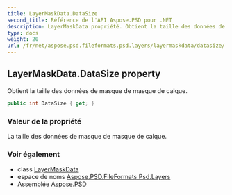 ```yaml
---
title: LayerMaskData.DataSize
second_title: Référence de l'API Aspose.PSD pour .NET
description: LayerMaskData propriété. Obtient la taille des données de masque de masque de calque.
type: docs
weight: 20
url: /fr/net/aspose.psd.fileformats.psd.layers/layermaskdata/datasize/
---
```

## LayerMaskData.DataSize property

Obtient la taille des données de masque de masque de calque.

```csharp
public int DataSize { get; }
```

### Valeur de la propriété

La taille des données de masque de masque de calque.

### Voir également

* class [LayerMaskData](../)
* espace de noms [Aspose.PSD.FileFormats.Psd.Layers](../../layermaskdata/)
* Assemblée [Aspose.PSD](../../../)



